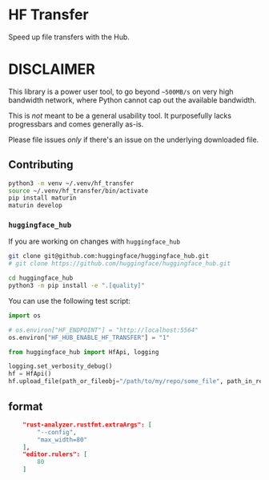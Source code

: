# HF Transfer

Speed up file transfers with the Hub.

# DISCLAIMER

This library is a power user tool, to go beyond `~500MB/s` on very high bandwidth
network, where Python cannot cap out the available bandwidth.

This is *not* meant to be a general usability tool.
It purposefully lacks progressbars and comes generally as-is.

Please file issues *only* if there's an issue on the underlying downloaded file.

## Contributing

```sh
python3 -m venv ~/.venv/hf_transfer
source ~/.venv/hf_transfer/bin/activate
pip install maturin
maturin develop
```

### `huggingface_hub`

If you are working on changes with `huggingface_hub`

```sh
git clone git@github.com:huggingface/huggingface_hub.git
# git clone https://github.com/huggingface/huggingface_hub.git

cd huggingface_hub
python3 -m pip install -e ".[quality]"
```

You can use the following test script:

```py
import os

# os.environ["HF_ENDPOINT"] = "http://localhost:5564"
os.environ["HF_HUB_ENABLE_HF_TRANSFER"] = "1"

from huggingface_hub import HfApi, logging

logging.set_verbosity_debug()
hf = HfApi()
hf.upload_file(path_or_fileobj="/path/to/my/repo/some_file", path_in_repo="some_file", repo_id="my/repo", repo_type="model")
```

## format

```json
    "rust-analyzer.rustfmt.extraArgs": [
        "--config",
        "max_width=80"
    ],
    "editor.rulers": [
        80
    ]
```
